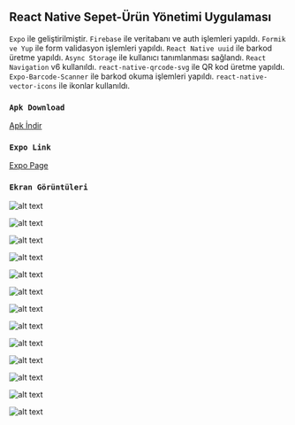
## React Native Sepet-Ürün Yönetimi Uygulaması

`Expo` ile geliştirilmiştir.
`Firebase` ile veritabanı ve auth işlemleri yapıldı.
`Formik ve Yup` ile form validasyon işlemleri yapıldı.
`React Native uuid` ile barkod üretme yapıldı.
`Async Storage` ile kullanıcı tanımlanması sağlandı.
`React Navigation` v6 kullanıldı.
`react-native-qrcode-svg` ile QR kod üretme yapıldı.
`Expo-Barcode-Scanner` ile barkod okuma işlemleri yapıldı.
`react-native-vector-icons` ile ikonlar kullanıldı.

### `Apk Download`

 [Apk İndir
](https://expo.dev/artifacts/62a5ea71-83f0-4f74-9b33-2997857a78a2) 
 
### `Expo Link`

 [Expo Page
](https://expo.dev/@burakc3tin/kolaysiparis) 


### `Ekran Görüntüleri`

![alt text](https://i.hizliresim.com/jl403ei.jfif)

![alt text](https://i.hizliresim.com/5ypdjcw.jfif)
 
![alt text](https://i.hizliresim.com/iiir4ej.jfif)

![alt text](https://i.hizliresim.com/qwvxdd2.jfif)

![alt text](https://i.hizliresim.com/gpztq7t.jfif)

![alt text](https://i.hizliresim.com/a492psh.jfif)

![alt text](https://i.hizliresim.com/8zpkh17.jfif)

![alt text](https://i.hizliresim.com/djbeq7j.jfif)

![alt text](https://i.hizliresim.com/f07babg.jfif)

![alt text](https://i.hizliresim.com/2w0ymkc.jfif)

![alt text](https://i.hizliresim.com/gqzbtlf.jfif)

![alt text](https://i.hizliresim.com/29lp5h6.jfif)

![alt text](https://i.hizliresim.com/moq2gwv.jfif)



